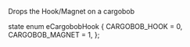 Drops the Hook/Magnet on a cargobob

state
enum eCargobobHook
{
  CARGOBOB_HOOK = 0,
    CARGOBOB_MAGNET = 1,
};